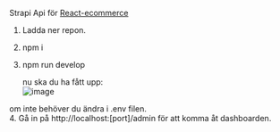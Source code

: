 Strapi Api för [React-ecommerce](https://github.com/Nyman556/React-ecommerce)

1. Ladda ner repon.
2. npm i
3. npm run develop

   nu ska du ha fått upp: <br />
![image](https://github.com/Nyman556/trendfusion-api/assets/61785401/f1701bf0-418f-494b-a401-7a522f9717cc)

om inte behöver du ändra i .env filen.  
4. Gå in på http://localhost:[port]/admin för att komma åt dashboarden.
